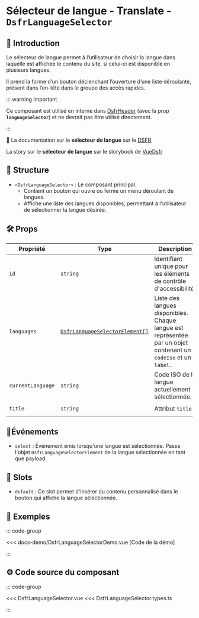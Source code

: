# Sélecteur de langue - Translate - `DsfrLanguageSelector`

## 🌟 Introduction

Le sélecteur de langue permet à l’utilisateur de choisir la langue dans laquelle est affichée le contenu du site, si celui-ci est disponible en plusieurs langues.

Il prend la forme d’un bouton déclenchant l’ouverture d’une liste déroulante, présent dans l’en-tête dans le groupe des accès rapides.

::: warning Important

Ce composant est utilisé en interne dans [DsfrHeader](/composants/DsfrHeader) (avec la prop **`languageSelector`**) et ne devrait pas être utilisé directement.

:::

🏅 La documentation sur le **sélecteur de langue** sur le [DSFR](https://www.systeme-de-design.gouv.fr/elements-d-interface/composants/selecteur-de-langue)

<VIcon name="vi-file-type-storybook" /> La story sur le **sélecteur de langue** sur le storybook de [VueDsfr](https://storybook.vue-ds.fr/?path=/docs/composants-dsfrlanguageselector--docs)

## 📐 Structure

- `<DsfrLanguageSelector>` : Le composant principal.
  - Contient un bouton qui ouvre ou ferme un menu déroulant de langues.
  - Affiche une liste des langues disponibles, permettant à l'utilisateur de sélectionner la langue désirée.

## 🛠️ Props

| Propriété         | Type                          | Description                                                                                                  | Valeur par défaut         |
|-------------------|-------------------------------|--------------------------------------------------------------------------------------------------------------|---------------------------|
| `id`              | `string`                      | Identifiant unique pour les éléments de contrôle d'accessibilité.                                            | `useRandomId('language-selector')` |
| `languages`       | [`DsfrLanguageSelectorElement[]`](/types#dsfrlanguageselector) | Liste des langues disponibles. Chaque langue est représentée par un objet contenant un `codeIso` et un `label`. | `[]`                      |
| `currentLanguage` | `string`                      | Code ISO de la langue actuellement sélectionnée.                                                             | `'fr'`                    |
| `title`           | `string`                      | Attribut `title`                                                                                             | `'Sélectionner une langue'`                    |

## 📡Événements

- `select` : Événement émis lorsqu'une langue est sélectionnée. Passe l'objet `DsfrLanguageSelectorElement` de la langue sélectionnée en tant que payload.

## 🧩 Slots

- `default` : Ce slot permet d'insérer du contenu personnalisé dans le bouton qui affiche la langue sélectionnée.

## 📝 Exemples

::: code-group

<Story data-title="Démo" min-h="720px">
  <DsfrLanguageSelectorDemo />
</Story>

<<< docs-demo/DsfrLanguageSelectorDemo.vue [Code de la démo]

:::

## ⚙️ Code source du composant

::: code-group

<<< DsfrLanguageSelector.vue
<<< DsfrLanguageSelector.types.ts

:::

<script setup lang="ts">
import DsfrLanguageSelectorDemo from './docs-demo/DsfrLanguageSelectorDemo.vue'
</script>
